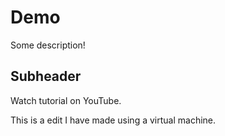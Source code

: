 # Demo

Some description!

## Subheader

Watch tutorial on YouTube.

This is a edit I have made using a virtual machine. 
